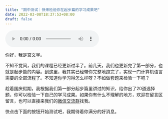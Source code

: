 ```yaml
---
title: "期中测试｜快来检验你在起步篇的学习成果吧"
date: 2022-03-08T18:37:53+08:00
draft: false
---
```

<audio title="期中测试｜快来检验你在起步篇的学习成果吧" src="https://static001.geekbang.org/resource/audio/c7/3d/c7096ebcaaaf9aa4e29d4cc43640b23d.mp3" controls="controls"></audio> 
<p>你好，我是宫文学。</p><p>不知不觉间，我们的课程已经更新过半了。前几天，我们也更新完了第一部分，也就是起步篇的内容。到这里，我其实已经带你完整地跑完了，实现一门计算机语言需要的全部流程了。不知道你学习得怎么样呀？不如做套题来检验一下吧？</p><p>趁着国庆假期，我根据我们第一部分起步篇里讲过的知识，给你出了20道选择题，你可以检验一下自己的学习成果。如果你有什么不理解的地方，欢迎在留言区留言，也可以直接来我们的<a href="https://jinshuju.net/f/eMNUpx">微信交流群</a>找我。</p><p>快点击下面的按钮开始测试吧，我期待着你满分的好消息。</p><p><a href="http://time.geekbang.org/quiz/intro?act_id=974&exam_id=2805"><img src="https://static001.geekbang.org/resource/image/28/a4/28d1be62669b4f3cc01c36466bf811a4.png?wh=1142x201" alt=""></a></p><!-- [[[read_end]]] -->